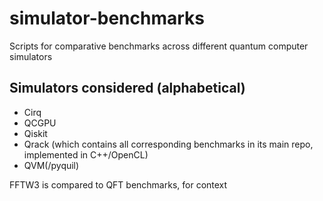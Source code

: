 # simulator-benchmarks
Scripts for comparative benchmarks across different quantum computer simulators

## Simulators considered (alphabetical)
- Cirq
- QCGPU
- Qiskit
- Qrack (which contains all corresponding benchmarks in its main repo, implemented in C++/OpenCL)
- QVM(/pyquil)

FFTW3 is compared to QFT benchmarks, for context
